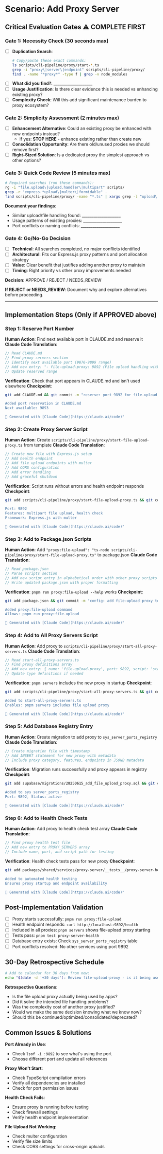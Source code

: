 # Scenario: Add Proxy Server

## Critical Evaluation Gates ⚠️ COMPLETE FIRST

### Gate 1: Necessity Check (30 seconds max)
- [ ] **Duplication Search**: 
  ```bash
  # Copy/paste these exact commands:
  ls scripts/cli-pipeline/proxy/start-*.ts
  grep -i "proxy\|server\|endpoint" scripts/cli-pipeline/proxy/
  find . -name "*proxy*" -type f | grep -v node_modules
  ```
- [ ] **What did you find?**: ____________________
- [ ] **Usage Justification**: Is there clear evidence this is needed vs enhancing existing proxy?
- [ ] **Complexity Check**: Will this add significant maintenance burden to proxy ecosystem?

### Gate 2: Simplicity Assessment (2 minutes max)
- [ ] **Enhancement Alternative**: Could an existing proxy be enhanced with new endpoints instead?
  - If yes: **STOP HERE** - enhance existing rather than create new
- [ ] **Consolidation Opportunity**: Are there old/unused proxies we should remove first?
- [ ] **Right-Sized Solution**: Is a dedicated proxy the simplest approach vs other options?

### Gate 3: Quick Code Review (5 minutes max)
```bash
# Required searches (run these commands):
rg -i "file.upload\|upload.handler\|multipart" scripts/
grep -r "express.*upload\|multer\|formidable" .
find scripts/cli-pipeline/proxy/ -name "*.ts" | xargs grep -l "upload\|file"
```

**Document your findings**:
- Similar upload/file handling found: ____________________
- Usage patterns of existing proxies: ____________________
- Port conflicts or naming conflicts: ____________________

### Gate 4: Go/No-Go Decision
- [ ] **Technical**: All searches completed, no major conflicts identified
- [ ] **Architectural**: Fits our Express.js proxy patterns and port allocation strategy
- [ ] **Value**: Clear benefit that justifies adding another proxy to maintain
- [ ] **Timing**: Right priority vs other proxy improvements needed

**Decision**: APPROVE / REJECT / NEEDS_REVIEW

**If REJECT or NEEDS_REVIEW**: Document why and explore alternatives before proceeding.

---

## Implementation Steps (Only if APPROVED above)

### Step 1: Reserve Port Number
**Human Action**: Find next available port in CLAUDE.md and reserve it
**Claude Code Translation**: 
```typescript
// Read CLAUDE.md
// Find proxy servers section
// Identify next available port (9876-9899 range)
// Add new entry: "- file-upload-proxy: 9892 (File upload handling with multipart support)"
// Update reserved range
```
**Verification**: Check that port appears in CLAUDE.md and isn't used elsewhere
**Checkpoint**: 
```bash
git add CLAUDE.md && git commit -m "reserve: port 9892 for file-upload proxy

Added port reservation in CLAUDE.md
Next available: 9893

🤖 Generated with [Claude Code](https://claude.ai/code)"
```

### Step 2: Create Proxy Server Script
**Human Action**: Create `scripts/cli-pipeline/proxy/start-file-upload-proxy.ts` from template
**Claude Code Translation**:
```typescript
// Create new file with Express.js setup
// Add health endpoint
// Add file upload endpoints with multer
// Add CORS configuration
// Add error handling
// Add graceful shutdown
```
**Verification**: Script runs without errors and health endpoint responds
**Checkpoint**:
```bash
git add scripts/cli-pipeline/proxy/start-file-upload-proxy.ts && git commit -m "create: file upload proxy server

Port: 9892
Features: multipart file upload, health check
Framework: Express.js with multer

🤖 Generated with [Claude Code](https://claude.ai/code)"
```

### Step 3: Add to Package.json Scripts
**Human Action**: Add `"proxy:file-upload": "ts-node scripts/cli-pipeline/proxy/start-file-upload-proxy.ts"` to package.json
**Claude Code Translation**:
```typescript
// Read package.json
// Parse scripts section
// Add new script entry in alphabetical order with other proxy scripts
// Write updated package.json with proper formatting
```
**Verification**: `pnpm run proxy:file-upload --help` works
**Checkpoint**:
```bash
git add package.json && git commit -m "config: add file-upload proxy to pnpm scripts

Added proxy:file-upload command
Allows: pnpm run proxy:file-upload

🤖 Generated with [Claude Code](https://claude.ai/code)"
```

### Step 4: Add to All Proxy Servers Script
**Human Action**: Add proxy to `scripts/cli-pipeline/proxy/start-all-proxy-servers.ts`
**Claude Code Translation**:
```typescript
// Read start-all-proxy-servers.ts
// Find proxy definitions array
// Add new entry: { name: 'file-upload-proxy', port: 9892, script: 'start-file-upload-proxy.ts' }
// Update type definitions if needed
```
**Verification**: `pnpm servers` includes the new proxy in startup
**Checkpoint**:
```bash
git add scripts/cli-pipeline/proxy/start-all-proxy-servers.ts && git commit -m "integrate: file-upload proxy into startup system

Added to start-all-proxy-servers.ts
Enables: pnpm servers includes file upload proxy

🤖 Generated with [Claude Code](https://claude.ai/code)"
```

### Step 5: Add Database Registry Entry
**Human Action**: Create migration to add proxy to `sys_server_ports_registry`
**Claude Code Translation**:
```typescript
// Create migration file with timestamp
// Add INSERT statement for new proxy with metadata
// Include proxy category, features, endpoints in JSONB metadata
```
**Verification**: Migration runs successfully and proxy appears in registry
**Checkpoint**:
```bash
git add supabase/migrations/20250615_add_file_upload_proxy.sql && git commit -m "database: register file-upload proxy in system

Added to sys_server_ports_registry
Port: 9892, Status: active

🤖 Generated with [Claude Code](https://claude.ai/code)"
```

### Step 6: Add to Health Check Tests
**Human Action**: Add proxy to health check test array
**Claude Code Translation**:
```typescript
// Find proxy health test file
// Add new entry to PROXY_SERVERS array
// Include name, port, and script path for testing
```
**Verification**: Health check tests pass for new proxy
**Checkpoint**:
```bash
git add packages/shared/services/proxy-server/__tests__/proxy-server-health.test.ts && git commit -m "test: add file-upload proxy to health checks

Added to automated health testing
Ensures proxy startup and endpoint availability

🤖 Generated with [Claude Code](https://claude.ai/code)"
```

## Post-Implementation Validation
- [ ] Proxy starts successfully: `pnpm run proxy:file-upload`
- [ ] Health endpoint responds: `curl http://localhost:9892/health`
- [ ] Included in all proxies: `pnpm servers` shows file-upload proxy starting
- [ ] Tests pass: `pnpm test proxy-server-health`
- [ ] Database entry exists: Check `sys_server_ports_registry` table
- [ ] Port conflicts resolved: No other services using port 9892

## 30-Day Retrospective Schedule
```bash
# Add to calendar for 30 days from now:
echo "$(date -d '+30 days'): Review file-upload-proxy - is it being used? Was it worth it?"
```

**Retrospective Questions**:
- Is the file upload proxy actually being used by apps?
- Did it solve the intended file handling problems?
- Was the complexity cost of another proxy justified?
- Would we make the same decision knowing what we know now?
- Should this be continued/optimized/consolidated/deprecated?

## Common Issues & Solutions

**Port Already in Use**:
- Check `lsof -i :9892` to see what's using the port
- Choose different port and update all references

**Proxy Won't Start**:
- Check TypeScript compilation errors
- Verify all dependencies are installed
- Check for port permission issues

**Health Check Fails**:
- Ensure proxy is running before testing
- Check firewall settings
- Verify health endpoint implementation

**File Upload Not Working**:
- Check multer configuration
- Verify file size limits
- Check CORS settings for cross-origin uploads